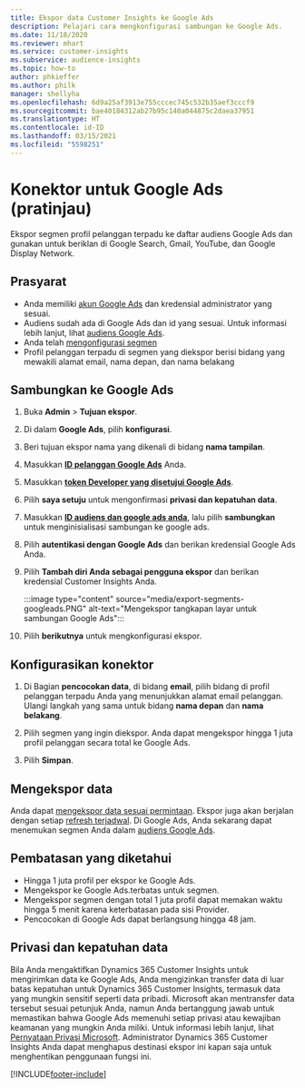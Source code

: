 ```yaml
---
title: Ekspor data Customer Insights ke Google Ads
description: Pelajari cara mengkonfigurasi sambungan ke Google Ads.
ms.date: 11/18/2020
ms.reviewer: mhart
ms.service: customer-insights
ms.subservice: audience-insights
ms.topic: how-to
author: phkieffer
ms.author: philk
manager: shellyha
ms.openlocfilehash: 6d9a25af3913e755cccec745c532b35aef3cccf9
ms.sourcegitcommit: bae40184312ab27b95c140a044875c2daea37951
ms.translationtype: HT
ms.contentlocale: id-ID
ms.lasthandoff: 03/15/2021
ms.locfileid: "5598251"
---
```

# <a name="connector-for-google-ads-preview"></a>Konektor untuk Google Ads (pratinjau)

Ekspor segmen profil pelanggan terpadu ke daftar audiens Google Ads dan gunakan untuk beriklan di Google Search, Gmail, YouTube, dan Google Display Network. 

## <a name="prerequisites"></a>Prasyarat

-   Anda memiliki [akun Google Ads](https://ads.google.com/) dan kredensial administrator yang sesuai.
-   Audiens sudah ada di Google Ads dan id yang sesuai. Untuk informasi lebih lanjut, lihat [audiens Google Ads](https://support.google.com/google-ads/answer/7558048?hl=en#:~:text=Audience%20lists%20is%20a%20section,Display%20Network%20through%20remarketing%20campaigns.).
-   Anda telah [mengonfigurasi segmen](segments.md)
-   Profil pelanggan terpadu di segmen yang diekspor berisi bidang yang mewakili alamat email, nama depan, dan nama belakang

## <a name="connect-to-google-ads"></a>Sambungkan ke Google Ads

1. Buka **Admin** > **Tujuan ekspor**.

1. Di dalam **Google Ads**, pilih **konfigurasi**.

1. Beri tujuan ekspor nama yang dikenali di bidang **nama tampilan**.

1. Masukkan **[ID pelanggan Google Ads](https://support.google.com/google-ads/answer/1704344)** Anda.

1. Masukkan **[token Developer yang disetujui Google Ads](https://developers.google.com/google-ads/api/docs/first-call/dev-token)**.

1. Pilih **saya setuju** untuk mengonfirmasi **privasi dan kepatuhan data**.

1. Masukkan **[ID audiens dan google ads anda](https://support.google.com/google-ads/answer/7558048?hl=en#:~:text=Audience%20lists%20is%20a%20section,Display%20Network%20through%20remarketing%20campaigns.)**, lalu pilih **sambungkan** untuk menginisialisasi sambungan ke google ads.

1. Pilih **autentikasi dengan Google Ads** dan berikan kredensial Google Ads Anda.

1. Pilih **Tambah diri Anda sebagai pengguna ekspor** dan berikan kredensial Customer Insights Anda.

   :::image type="content" source="media/export-segments-googleads.PNG" alt-text="Mengekspor tangkapan layar untuk sambungan Google Ads":::

1. Pilih **berikutnya** untuk mengkonfigurasi ekspor.

## <a name="configure-the-connector"></a>Konfigurasikan konektor

1. Di Bagian **pencocokan data**, di bidang **email**, pilih bidang di profil pelanggan terpadu Anda yang menunjukkan alamat email pelanggan. Ulangi langkah yang sama untuk bidang **nama depan** dan **nama belakang**.

1. Pilih segmen yang ingin diekspor. Anda dapat mengekspor hingga 1 juta profil pelanggan secara total ke Google Ads.

1. Pilih **Simpan**.

## <a name="export-the-data"></a>Mengekspor data

Anda dapat [mengekspor data sesuai permintaan](export-destinations.md). Ekspor juga akan berjalan dengan setiap [refresh terjadwal](system.md#schedule-tab). Di Google Ads, Anda sekarang dapat menemukan segmen Anda dalam [audiens Google Ads](https://support.google.com/google-ads/answer/7558048?hl=en/).

## <a name="known-limitations"></a>Pembatasan yang diketahui

- Hingga 1 juta profil per ekspor ke Google Ads.
- Mengekspor ke Google Ads.terbatas untuk segmen.
- Mengekspor segmen dengan total 1 juta profil dapat memakan waktu hingga 5 menit karena keterbatasan pada sisi Provider. 
- Pencocokan di Google Ads dapat berlangsung hingga 48 jam.

## <a name="data-privacy-and-compliance"></a>Privasi dan kepatuhan data

Bila Anda mengaktifkan Dynamics 365 Customer Insights untuk mengirimkan data ke Google Ads, Anda mengizinkan transfer data di luar batas kepatuhan untuk Dynamics 365 Customer Insights, termasuk data yang mungkin sensitif seperti data pribadi. Microsoft akan mentransfer data tersebut sesuai petunjuk Anda, namun Anda bertanggung jawab untuk memastikan bahwa Google Ads memenuhi setiap privasi atau kewajiban keamanan yang mungkin Anda miliki. Untuk informasi lebih lanjut, lihat [Pernyataan Privasi Microsoft](https://go.microsoft.com/fwlink/?linkid=396732).
Administrator Dynamics 365 Customer Insights Anda dapat menghapus destinasi ekspor ini kapan saja untuk menghentikan penggunaan fungsi ini.


[!INCLUDE[footer-include](../includes/footer-banner.md)]
